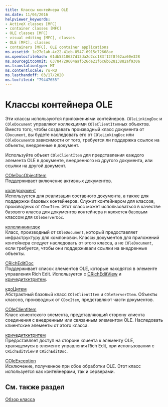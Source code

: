 ```yaml
---
title: Классы контейнера OLE
ms.date: 11/04/2016
helpviewer_keywords:
- ActiveX classes [MFC]
- container classes [MFC]
- OLE classes [MFC]
- visual editing [MFC], classes
- OLE [MFC], classes
- containers [MFC], OLE container applications
ms.assetid: 1e27e1ab-4c22-41eb-8547-6915c72668ae
ms.openlocfilehash: 61db5310637d13da2d2cc183f12f8f62aa60e328
ms.sourcegitcommit: 63784729604aaf526de21f6c6b62813882af930a
ms.translationtype: MT
ms.contentlocale: ru-RU
ms.lasthandoff: 03/17/2020
ms.locfileid: "79447655"
---
```

# <a name="ole-container-classes"></a>Классы контейнера OLE

Эти классы используются приложениями контейнеров. `COleLinkingDoc` и `COleDocument` управляют коллекциями `COleClientItem`ных объектов. Вместо того, чтобы создавать производный класс документа от `CDocument`, вы будете наследовать его от `COleLinkingDoc` или `COleDocument`в зависимости от того, требуется ли поддержка ссылок на объекты, внедренные в документ.

Используйте объект `COleClientItem` для представления каждого элемента OLE в документе, внедренного из другого документа, или ссылки на другой документ.

[COleDocObjectItem](../mfc/reference/coledocobjectitem-class.md)<br/>
Поддерживает включение активных документов.

[коледокумент](../mfc/reference/coledocument-class.md)<br/>
Используется для реализации составного документа, а также для поддержки базовых контейнеров. Служит контейнером для классов, производных от `CDocItem`. Этот класс может использоваться в качестве базового класса для документов контейнера и является базовым классом для `COleServerDoc`.

[колелинкингдок](../mfc/reference/colelinkingdoc-class.md)<br/>
Класс, производный от `COleDocument`, который предоставляет инфраструктуру для компоновки. Классы документов для приложений контейнера следует наследовать от этого класса, а не `COleDocument`, если требуется, чтобы они поддерживали ссылки на внедренные объекты.

[CRichEditDoc](../mfc/reference/cricheditdoc-class.md)<br/>
Поддерживает список элементов OLE, которые находятся в элементе управления Rich Edit. Используется с [CRichEditView](../mfc/reference/cricheditview-class.md) и [кричедиткнтритем](../mfc/reference/cricheditcntritem-class.md).

[кдоЦитем](../mfc/reference/cdocitem-class.md)<br/>
Абстрактный базовый класс `COleClientItem` и `COleServerItem`. Объекты классов, производных от `CDocItem`, представляют части документов.

[COleClientItem](../mfc/reference/coleclientitem-class.md)<br/>
Класс клиентского элемента, представляющий сторону клиента соединения с внедренным или связанным элементом OLE. Наследовать клиентские элементы от этого класса.

[кричедиткнтритем](../mfc/reference/cricheditcntritem-class.md)<br/>
Предоставляет доступ на стороне клиента к элементу OLE, хранящемуся в элементе управления Rich Edit, при использовании с `CRichEditView` и `CRichEditDoc`.

[COleException](../mfc/reference/coleexception-class.md)<br/>
Исключение, полученное при сбое обработки OLE. Этот класс используется как контейнерами, так и серверами.

## <a name="see-also"></a>См. также раздел

[Обзор класса](../mfc/class-library-overview.md)
